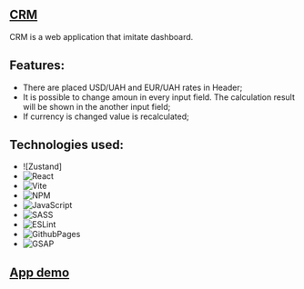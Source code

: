 ## [CRM](katolista.github.io/crm/)

CRM is a web application that imitate dashboard.


## Features:

- There are placed USD/UAH and EUR/UAH rates in Header;
- It is possible to change amoun in every input field. The calculation result will be shown in the another input field;
- If currency is changed value is recalculated;


## Technologies used:

- ![Zustand]
- ![React](https://img.shields.io/badge/react-%2320232a.svg?style=for-the-badge&logo=react&logoColor=%2361DAFB)
- ![Vite](https://img.shields.io/badge/vite-%23646CFF.svg?style=for-the-badge&logo=vite&logoColor=white)
- ![NPM](https://img.shields.io/badge/NPM-%23CB3837.svg?style=for-the-badge&logo=npm&logoColor=white)
- ![JavaScript](https://img.shields.io/badge/javascript-%23323330.svg?style=for-the-badge&logo=javascript&logoColor=%23F7DF1E)
- ![SASS](https://img.shields.io/badge/SASS-hotpink.svg?style=for-the-badge&logo=SASS&logoColor=white)
- ![ESLint](https://img.shields.io/badge/ESLint-4B3263?style=for-the-badge&logo=eslint&logoColor=white)
- ![GithubPages](https://img.shields.io/badge/github%20pages-121013?style=for-the-badge&logo=github&logoColor=white)
- ![GSAP](https://img.shields.io/badge/GSAP-93CF2B?style=for-the-badge&logo=greensock&logoColor=white)

## [App demo](katolista.github.io/crm/)
